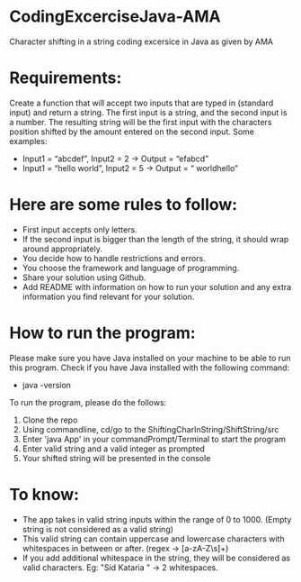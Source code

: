 # CodingExcerciseJava-AMA
Character shifting in a string coding excersice in Java as given by AMA

# Requirements:
Create a function that will accept two inputs that are typed in (standard input) and return a string. The first input is a string, and the second input is a number. The resulting string will be the first input with the characters position shifted by the amount entered on the second input.
Some examples:
- Input1 = “abcdef”, Input2 = 2 -> Output = “efabcd”
- Input1 = “hello world”, Input2 = 5 -> Output = “ worldhello”

# Here are some rules to follow:
- First input accepts only letters.
- If the second input is bigger than the length of the string, it should wrap around appropriately.
- You decide how to handle restrictions and errors.
- You choose the framework and language of programming.
- Share your solution using Github.
- Add README with information on how to run your solution and any extra information you find relevant for your solution.

# How to run the program: 
Please make sure you have Java installed on your machine to be able to run this program.
Check if you have Java installed with the following command:
- java -version

To run the program, please do the follows:
1. Clone the repo
2. Using commandline, cd/go to the ShiftingCharInString/ShiftString/src
3. Enter 'java App' in your commandPrompt/Terminal to start the program
4. Enter valid string and a valid integer as prompted
5. Your shifted string will be presented in the console

# To know:
- The app takes in valid string inputs within the range of 0 to 1000. (Empty string is not considered as a valid string)
- This valid string can contain uppercase and lowercase characters with whitespaces in between or after. (regex -> [a-zA-Z\\s]+)
- If you add additional whitespace in the string, they will be considered as valid characters. Eg: "Sid Kataria " -> 2 whitespaces.